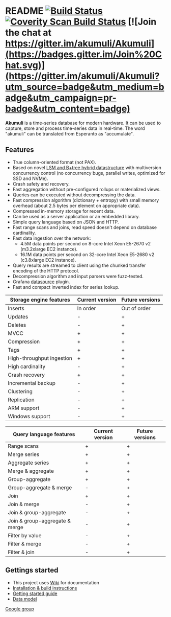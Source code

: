README [![Build Status](https://travis-ci.org/akumuli/Akumuli.svg?branch=master)](https://travis-ci.org/akumuli/Akumuli) [![Coverity Scan Build Status](https://scan.coverity.com/projects/8879/badge.svg)](https://scan.coverity.com/projects/akumuli) [![Join the chat at https://gitter.im/akumuli/Akumuli](https://badges.gitter.im/Join%20Chat.svg)](https://gitter.im/akumuli/Akumuli?utm_source=badge&utm_medium=badge&utm_campaign=pr-badge&utm_content=badge)
======

**Akumuli** is a time-series database for modern hardware. 
It can be used to capture, store and process time-series data in real-time. 
The word "akumuli" can be translated from Esperanto as "accumulate".

Features
-------

* True column-oriented format (not PAX).
* Based on novel [LSM and B+tree hybrid datastructure](http://akumuli.org/akumuli/2017/04/29/nbplustree/) with multiversion concurrency control (no concurrency bugs, parallel writes, optimized for SSD and NVMe).
* Crash safety and recovery.
* Fast aggregation without pre-configured rollups or materialized views.
* Queries can be executed without decompressing the data.
* Fast compression algorithm (dictionary + entropy) with small memory overhead (about 2.5 bytes per element on appropriate data).
* Compressed in-memory storage for recent data.
* Can be used as a server application or an embedded library.
* Simple query language based on JSON and HTTP.
* Fast range scans and joins, read speed doesn't depend on database cardinality.
* Fast data ingestion over the network:
  * 4.5M data points per second on 8-core Intel Xeon E5-2670 v2 (m3.2xlarge EC2 instance).
  * 16.1M data points per second on 32-core Intel Xeon E5-2680 v2 (c3.8xlarge EC2 instance).
* Query results are streamed to client using the chunked transfer encoding of the HTTP protocol.
* Decompression algorithm and input parsers were fuzz-tested.
* Grafana [datasource](https://github.com/akumuli/akumuli-datasource) plugin.
* Fast and compact inverted index for series lookup.


|Storage engine features        |Current version|Future versions|
|-------------------------------|---------------|---------------|
|Inserts                        |In order       |Out of order   |
|Updates                        |-              |+              |
|Deletes                        |-              |+              |
|MVCC                           |+              |+              |
|Compression                    |+              |+              |
|Tags                           |+              |+              |
|High-throughput ingestion      |+              |+              |
|High cardinality               |-              |+              |
|Crash recovery                 |+              |+              |
|Incremental backup             |-              |+              |
|Clustering                     |-              |+              |
|Replication                    |-              |+              |
|ARM support                    |-              |+              |
|Windows support                |-              |+              |

|Query language features        |Current version|Future versions|
|-------------------------------|---------------|---------------|
|Range scans                    |+              |+              |
|Merge series                   |+              |+              |
|Aggregate series               |+              |+              |
|Merge & aggregate              |+              |+              |
|Group-aggregate                |+              |+              |
|Group-aggregate & merge        |-              |+              |
|Join                           |+              |+              |
|Join & merge                   |-              |+              |
|Join & group-aggregate         |-              |+              |
|Join & group-aggregate & merge |-              |+              |
|Filter by value                |-              |+              |
|Filter & merge                 |-              |+              |
|Filter & join                  |-              |+              |

Gettings started
----------------
* This project uses [Wiki](https://github.com/akumuli/Akumuli/wiki) for documentation
* [Installation & build instructions](https://github.com/akumuli/Akumuli/wiki/Getting-started)
* [Getting started guide](https://github.com/akumuli/Akumuli/wiki/Getting-started#first-steps)
* [Data model](https://github.com/akumuli/Akumuli/wiki/Data-model)


[Google group](https://groups.google.com/forum/#!forum/akumuli)
